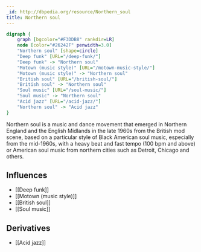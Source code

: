 ```yaml
---
_id: http://dbpedia.org/resource/Northern_soul
title: Northern soul
---
```


```dot
digraph {
	graph [bgcolor="#F3DDB8" rankdir=LR]
	node [color="#26242F" penwidth=3.0]
	"Northern soul" [shape=circle]
	"Deep funk" [URL="/deep-funk/"]
	"Deep funk" -> "Northern soul"
	"Motown (music style)" [URL="/motown-music-style/"]
	"Motown (music style)" -> "Northern soul"
	"British soul" [URL="/british-soul/"]
	"British soul" -> "Northern soul"
	"Soul music" [URL="/soul-music/"]
	"Soul music" -> "Northern soul"
	"Acid jazz" [URL="/acid-jazz/"]
	"Northern soul" -> "Acid jazz"
}
```

Northern soul is a music and dance movement that emerged in Northern England and the English Midlands in the late 1960s from the British mod scene, based on a particular style of Black American soul music, especially from the mid-1960s, with a heavy beat and fast tempo (100 bpm and above) or American soul music from northern cities such as Detroit, Chicago and others.

## Influences

- [[Deep funk]]
- [[Motown (music style)]]
- [[British soul]]
- [[Soul music]]

## Derivatives

- [[Acid jazz]]
